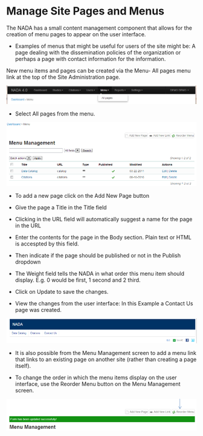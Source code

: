 # Manage Site Pages and Menus

The NADA has a small content management component that allows for the creation of menu pages to appear on the user interface.

*	Examples of menus that might be useful for users of the site might be: A page dealing with the dissemination policies of the organization or perhaps a page with contact information for the information.

New menu items and pages can be created via the Menu- All pages menu link at the top of the Site Administration page.

![](/images/dashboard-menu.png)

*	Select All pages from the menu.

![](/images/all-pages.png)

*	To add a new page click on the Add New Page button 

*	Give the page a Title in the Title field

*	Clicking in the URL field will automatically suggest a name for the page in the URL

*	Enter the contents for the page in the Body section. Plain text or HTML is accespted by this field.

*	Then indicate if the page should be published or not in the Publish dropdown

*	The Weight field tells the NADA in what order this menu item should display. E.g. 0 would be first, 1 second and 2 third.

*	Click on Update to save the changes.

*	View the changes from the user interface: In this Example a Contact Us page was created.

![](/images/menu-example.png)
 
* It is also possible from the Menu Management screen to add a menu link that links to an existing page on another site (rather than creating a page itself).

*	To change the order in which the menu items display on the user interface, use the Reorder Menu button on the Menu Management screen.

![](/images/reorder-menu.png)

